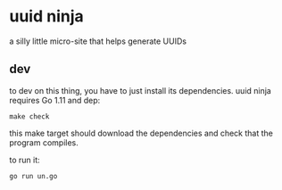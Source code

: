 # uuid ninja

a silly little micro-site that helps generate UUIDs

## dev

to dev on this thing, you have to just install its dependencies. uuid ninja requires Go 1.11 and dep:

```
make check
```

this make target should download the dependencies and check that the program compiles.

to run it:

```
go run un.go
```

